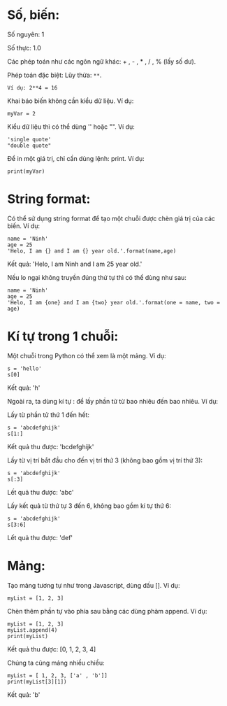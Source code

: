 # Số, biến: 
Số nguyên: 1

Số thực: 1.0

Các phép toán như các ngôn ngữ khác: + , - , * , / , % (lấy số dư). 

Phép toán đặc biệt: Lũy thừa: `**`. 
```
Ví dụ: 2**4 = 16
```

Khai báo biến không cần kiểu dữ liệu. Ví dụ: 

```
myVar = 2
```

Kiểu dữ liệu thì có thể dùng '' hoặc "". Ví dụ: 

```
'single quote'
"double quote"
```

Để in một giá trị, chỉ cần dùng lệnh: print. Ví dụ:

```
print(myVar)

```
# String format: 
Có thể sử dụng string format để tạo một chuỗi được chèn giá trị của các biến. Ví dụ:

```
name = 'Ninh'
age = 25
'Helo, I am {} and I am {} year old.'.format(name,age)
```
Kết quả: 'Helo, I am Ninh and I am 25 year old.'

Nếu lo ngại không truyền đúng thứ tự thì có thể dùng như sau: 


```
name = 'Ninh'
age = 25
'Helo, I am {one} and I am {two} year old.'.format(one = name, two = age)
```

# Kí tự trong 1 chuỗi: 

Một chuỗi trong Python có thể xem là một mảng. Ví dụ: 
```
s = 'hello'
s[0]
```
Kết quả: 'h'

Ngoài ra, ta dùng kí tự : để lấy phần tử từ bao nhiêu đến bao nhiêu. Ví dụ: 

Lấy từ phần tử thứ 1 đến hết:

```
s = 'abcdefghijk'
s[1:]
```
Kết quả thu được: 'bcdefghijk'

Lấy từ vị trí bắt đầu cho đến vị trí thứ 3 (không bao gồm vị trí thứ 3): 

```
s = 'abcdefghijk'
s[:3]

```
Lết quả thu được: 'abc'



Lấy kết quả từ thứ tự 3 đến 6, không bao gồm kí tự thứ 6:

```
s = 'abcdefghijk'
s[3:6]

```
Lết quả thu được: 'def'

# Mảng: 

Tạo mảng tương tự như trong Javascript, dùng dấu []. Ví dụ:

```
myList = [1, 2, 3]
```

Chèn thêm phần tự vào phía sau bằng các dùng phàm append. Ví dụ:

```
myList = [1, 2, 3]
myList.append(4)
print(myList)
```
Kết quả thu được: [0, 1, 2, 3, 4]

Chúng ta cũng mảng nhiều chiều: 

```
myList = [ 1, 2, 3, ['a' , 'b']] 
print(myList[3][1])
```
Kết quả: 'b'







